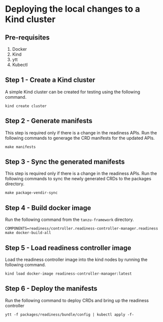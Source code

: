 # Deploying the local changes to a Kind cluster

## Pre-requisites
1. Docker
2. Kind
3. ytt
4. Kubectl

## Step 1 - Create a Kind cluster
A simple Kind cluster can be created for testing using the following command.

```
kind create cluster
```

## Step 2 - Generate manifests

This step is required only if there is a change in the readiness APIs. Run the following commands to generage the CRD manifests for the updated APIs.

```
make manifests
```

## Step 3 - Sync the generated manifests

This step is required only if there is a change in the readiness APIs. Run the following commands to sync the newly generated CRDs to the packages directory.

```
make package-vendir-sync
```

## Step 4 - Build docker image

Run the following command from the `tanzu-framework` directory.

```
COMPONENTS=readiness/controller.readiness-controller-manager.readiness make docker-build-all
```

## Step 5 - Load readiness controller image

Load the readiness controller image into the kind nodes by running the following command.

```
kind load docker-image readiness-controller-manager:latest
```

## Step 6 - Deploy the manifests

Run the following command to deploy CRDs and bring up the readiness controller 

```
ytt -f packages/readiness/bundle/config | kubectl apply -f-
```
